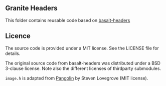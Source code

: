 ## Granite Headers
This folder contains reusable code based on [basalt-headers](https://gitlab.com/VladyslavUsenko/basalt-headers)

## Licence

The source code is provided under a MIT license. See the LICENSE file for details.

The original source code from basalt-headers was distributed under a BSD 3-clause license.
Note also the different licenses of thirdparty submodules.

`image.h` is adapted from [Pangolin](https://github.com/stevenlovegrove/Pangolin) by Steven Lovegrove (MIT license).
